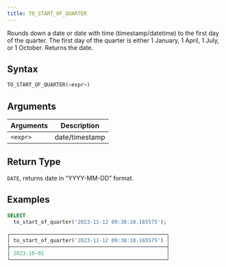 ```yaml
---
title: TO_START_OF_QUARTER
---
```


Rounds down a date or date with time (timestamp/datetime) to the first day of the quarter.
The first day of the quarter is either 1 January, 1 April, 1 July, or 1 October.
Returns the date.

## Syntax

```sql
TO_START_OF_QUARTER(<expr>)
```

## Arguments

| Arguments | Description    |
|-----------|----------------|
| `<expr>`   | date/timestamp |

## Return Type

`DATE`, returns date in “YYYY-MM-DD” format.

## Examples

```sql
SELECT
  to_start_of_quarter('2023-11-12 09:38:18.165575');

┌───────────────────────────────────────────────────┐
│ to_start_of_quarter('2023-11-12 09:38:18.165575') │
├───────────────────────────────────────────────────┤
│ 2023-10-01                                        │
└───────────────────────────────────────────────────┘
```
